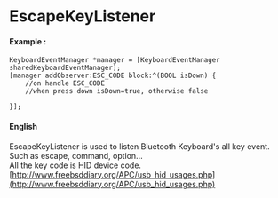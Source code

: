 # EscapeKeyListener

#### Example :<br>

```
KeyboardEventManager *manager = [KeyboardEventManager sharedKeyboardEventManager];
[manager addObserver:ESC_CODE block:^(BOOL isDown) {
	//on handle ESC_CODE
	//when press down isDown=true, otherwise false
	
}];
```

#### English
EscapeKeyListener is used to listen Bluetooth Keyboard's all key event. Such as escape, command, option... <br>
All the key code is HID device code. [http://www.freebsddiary.org/APC/usb_hid_usages.php](http://www.freebsddiary.org/APC/usb_hid_usages.php)
